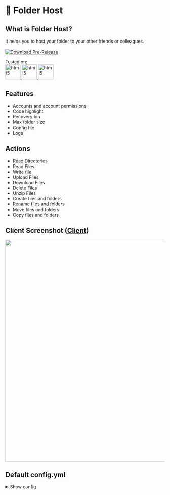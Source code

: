 # 📁 Folder Host

## What is Folder Host?
It helps you to host your folder to your other friends or colleagues.
<br>
<br>
<a href="https://github.com/MertJSX/folder-host/releases/tag/1.0.0" target="_blank">
  <img src="https://img.shields.io/badge/Download-Pre--Release-blue?style=for-the-badge&logo=github" alt="Download Pre-Release">
</a>

Tested on:
<br>
<a href="https://www.microsoft.com/en-us/software-download/windows10" target="_blank">
<img
   src="https://img.icons8.com/?size=48&id=108792&format=png"
   alt="html5"
   width="48"
   height="48"
/>
</a>
<a href="https://www.microsoft.com/en-us/software-download/windows11" target="_blank">
<img
   src="https://img.icons8.com/?size=48&id=TuXN3JNUBGOT&format=png"
   alt="html5"
   width="48"
   height="48"
/>
</a>
<a href="https://fedoraproject.org/" target="_blank">
<img
   src="https://img.icons8.com/?size=48&id=ZbBhBW0N2q3D&format=png"
   alt="html5"
   width="48"
   height="48"
/>
</a>

## Features
- Accounts and account permissions
- Code highlight
- Recovery bin
- Max folder size
- Config file
- Logs

## Actions
- Read Directories
- Read Files
- Write file
- Upload Files
- Download Files
- Delete Files
- Unzip Files
- Create files and folders
- Rename files and folders
- Move files and folders
- Copy files and folders


## Client Screenshot ([Client](https://github.com/MertJSX/folder-host-client))

<img src="https://github.com/user-attachments/assets/b123ce9f-c8cb-49b0-9c75-0d1d16dba001" width="700px">


## Default config.yml

<details>
  <summary>Show config</summary>

  ```yml
# Port is required. Don't delete it!
port: 5000

# This is folder path. You can change it, but don't delete.
folder: "./test"

# Limit of the folder. Examples: 10 GB, 300 MB, 5.5 GB, 1 TB...
# You can remove it if you trust users.
storage_limit: "20 GB"

# This is secret encryption key to create encrypted tokens.
secret_encryption_key: "you must change it" # Example: 5asdasd1asd

# This is secret json web token key to create tokens.
secret_jwt_key: "you must change it" # Example: 5asdasd1asd

# You can create your own accounts for access
accounts:
    # All users should have unique name
    - name: "admin"
      # user password
      password: "12345"
      # You can manage user permissions.
      permissions:
        read_directories: true
        read_files: true
        create: true
        change: true
        delete: true
        move: true
        download: true
        upload: true
        rename: true
        unzip: true
        copy: true
    - name: "moderator"
      password: "123"
      permissions:
        read_directories: true
        read_files: true
        create: false
        change: false
        delete: false
        move: false
        download: false
        upload: false
        rename: false
        unzip: false
        copy: false

# Holds deleted files. Accidentally, you might delete files that you don't want to delete.
recovery_bin: false

# Optionally you can limit recovery_bin storage. You can remove it if you want.
bin_storage_limit: "100 GB"

# Enable/Disable logging activities
log_activities: true

# Enable/Disable getting foldersize on start
get_foldersize_on_start: true

```

</details>


